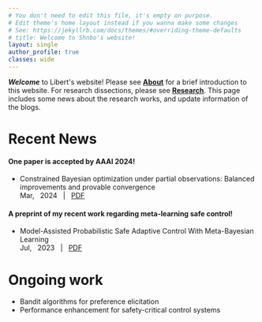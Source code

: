 ```yaml
---
# You don't need to edit this file, it's empty on purpose.
# Edit theme's home layout instead if you wanna make some changes
# See: https://jekyllrb.com/docs/themes/#overriding-theme-defaults
# title: Welcome to Shnbo's website!
layout: single
author_profile: true
classes: wide
---
```


<!-- <div class="notice--primary">
  <h1>Welcome</h1>
  <p>Welcome to Shnbo's website! Please see <a href="/about">About</a> for a brief introduction to this website. For research purposes, please see <a href="/research">Research</a>. This page includes some news about the research works, and update information of the blogs </p>
</div> -->
***Welcome*** to Libert's website! Please see [**About**](/about) for a brief introduction to this website. For research dissections, please see [**Research**](/research). This page includes some news about the research works, and update information of the blogs.


<div class="notice--info">
  <h1>Recent News</h1>
  <h4> One paper is accepted by AAAI 2024! </h4>
  <ul>
  <li> Constrained Bayesian optimization under partial observations: Balanced improvements and provable convergence
  <br > <i class="far fa-calendar-alt"></i> Mar,&nbsp;&nbsp; 2024 &nbsp;  |  &nbsp; <i class="far fa-file-alt"></i> <a href="https://colalab.ai/publications/WangL24.pdf">PDF</a> </li>
  </ul>
  <h4> A preprint of my recent work regarding meta-learning safe control! </h4>
  <ul>
  <li> Model-Assisted Probabilistic Safe Adaptive Control With Meta-Bayesian Learning
  <br > <i class="far fa-calendar-alt"></i> Jul,&nbsp;&nbsp; 2023 &nbsp;  |  &nbsp; <i class="far fa-file-alt"></i> <a href="https://arxiv.org/abs/2307.00828">PDF</a> </li>
  </ul>
</div>

<div class="notice--warning">
  <h1>Ongoing work</h1>
  <ul class="fa-ul">
  <li> <i class="fa-li far fa-square"></i> Bandit algorithms for preference elicitation </li>
  <li> <i class="fa-li far fa-square"></i> Performance enhancement for safety-critical control systems </li>
  </ul>
</div>

<!-- <div class="notice">
  <h1>Blogging Activity</h1>
  <ul>
  <li> Reading <i>The Republic</i> and <i>On Liberty</i>. </li>
  <li> Playing <i>The Legend of Zelda: Tears of the Kingdom</i> </li>
  </ul>
</div> -->
